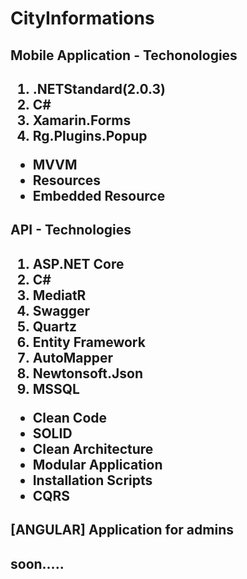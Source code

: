 # CityInformations

<h2><b>Mobile Application - Techonologies</b><h2>

1. .NETStandard(2.0.3)
2. C#
3. Xamarin.Forms
4. Rg.Plugins.Popup

- MVVM
- Resources
- Embedded Resource

<h2><b> API - Technologies</b><h2>

1. ASP.NET Core
2. C#
3. MediatR
4. Swagger
5. Quartz
6. Entity Framework
7. AutoMapper
8. Newtonsoft.Json
9. MSSQL

- Clean Code
- SOLID
- Clean Architecture
- Modular Application
- Installation Scripts
- CQRS


<h2><b>[ANGULAR] Application for admins</b><h2>
soon.....

  
